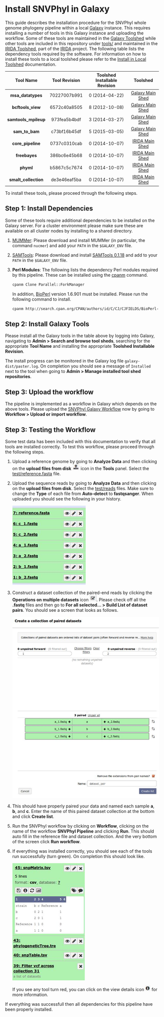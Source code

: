Install SNVPhyl in Galaxy
=========================

This guide describes the installation procedure for the SNVPhyl whole genome phylogeny pipeline within a local [Galaxy][] instance.  This requires installing a number of tools in this Galaxy instance and uploading the workflow.  Some of these tools are maintained in the [Galaxy Toolshed][] while other tools are included in this repository under [tools/][] and maintained in the [IRIDA Toolshed][], part of the [IRIDA][] project.  The following table lists the dependency tools required by the software.  For information on how to install these tools to a local toolshed please refer to the [Install in Local Toolshed][] documentation.

| Tool Name            | Tool Revision | Toolshed Installable Revision | Toolshed             |
|:--------------------:|:-------------:|:-----------------------------:|:--------------------:|
| **msa_datatypes**    | 70227007b991  | 0 (2014-04-22)                | [Galaxy Main Shed][] |
| **bcftools_view**    | 6572c40a8505  | 8 (2012-10-08)                | [Galaxy Main Shed][] |
| **samtools_mpileup** | 973fea5b4bdf  | 3 (2014-03-27)                | [Galaxy Main Shed][] |
| **sam_to_bam**       | c73bf16b45df  | 5 (2015-03-05)                | [Galaxy Main Shed][] |
| **core_pipeline**    | 0737c0310cab  | 0 (2014-10-07)                | [IRIDA Main Shed][]  |
| **freebayes**        | 386bc6e45b68  | 0 (2014-10-07)                | [IRIDA Main Shed][]  |
| **phyml**            | b5867c5c7674  | 0 (2014-10-07)                | [IRIDA Main Shed][]  |
| **smalt_collection** | de3e46eaf5ba  | 0 (2014-10-07)                | [IRIDA Main Shed][]  |

To install these tools, please proceed through the following steps.

## Step 1: Install Dependencies

Some of these tools require additional dependencies to be installed on the Galaxy server.  For a cluster environment please make sure these are available on all cluster nodes by installing to a shared directory.

1. [MUMMer][]:  Please download and install MUMMer (in particular, the command `nucmer`) and add your `PATH` in the `$GALAXY_ENV` file.
2. [SAMTools][]: Please download and install [SAMTools 0.1.18][] and add to your `PATH` in the `$GALAXY_ENV` file.
3. **Perl Modules**:  The following lists the dependency Perl modules required by this pipeline.  These can be installed using the [cpanm][] command.

    ```bash
    cpanm Clone Parallel::ForkManager
    ```

    In addition, [BioPerl][] version 1.6.901 must be installed.  Please run the following command to install.

    ```bash
    cpanm http://search.cpan.org/CPAN/authors/id/C/CJ/CJFIELDS/BioPerl-1.6.901.tar.gz
    ```

## Step 2: Install Galaxy Tools

Please install all the Galaxy tools in the table above by logging into Galaxy, navigating to **Admin > Search and browse tool sheds**, searching for the appropriate **Tool Name** and installing the appropriate **Toolshed Installable Revision**.

The install progress can be monitored in the Galaxy log file `galaxy-dist/paster.log`.  On completion you should see a message of `Installed` next to the tool when going to **Admin > Manage installed tool shed repositories**.

## Step 3: Upload the workflow

The pipeline is implemented as a workflow in Galaxy which depends on the above tools.  Please upload the [SNVPhyl Galaxy Workflow][] now by going to **Workflow > Upload or import workflow**.

## Step 3: Testing the Workflow

Some test data has been included with this documentation to verify that all tools are installed correctly.  To test this workflow, please proceed through the following steps.

1. Upload a reference genome by going to **Analyze Data** and then clicking on the **upload files from disk** ![upload-icon][] icon in the **Tools** panel.  Select the [test/reference.fasta][] file.
2. Upload the sequence reads by going to **Analyze Data** and then clicking on the **upload files from disk**.  Select the [test/reads][] files.  Make sure to change the **Type** of each file from **Auto-detect** to **fastqsanger**.  When uploaded you should see the following in your history.

    ![upload-history][]

3. Construct a dataset collection of the paired-end reads by clicking the **Operations on multiple datasets** icon ![datasets-icon][].  Please check off all the **.fastq** files and then go to **For all selected... > Build List of dataset pairs**.  You should see a screen that looks as follows.

    ![dataset-pair-screen][]

4. This should have properly paired your data and named each sample **a**, **b**, and **c**.  Enter the name of this paired dataset collection at the bottom and click **Create list**.
5. Run the SNVPhyl workflow by clicking on **Workflow**, clicking on the name of the workflow **SNVPhyl Pipeline** and clicking **Run**.  This should auto fill in the reference file and dataset collection.  And the very bottom of the screen click **Run workflow**.
6. If everything was installed correctly, you should see each of the tools run successfully (turn green).  On completion this should look like.

    ![workflow-success][]

    If you see any tool turn red, you can click on the view details icon ![view-details-icon][] for more information.

If everything was successfull then all dependencies for this pipeline have been properly installed.

[cpanm]: http://search.cpan.org/~miyagawa/App-cpanminus-1.7027/lib/App/cpanminus.pm
[Galaxy]: http://galaxyproject.org/
[IRIDA]: http://irida.ca
[SNVPhyl]: https://irida.corefacility.ca/gitlab/analysis-pipelines/snvphyl-galaxy/tree/development
[Install in Local Toolshed]: InstallLocalToolshed.md
[Galaxy Main Shed]: http://toolshed.g2.bx.psu.edu/
[IRIDA Main Shed]: https://irida.corefacility.ca/galaxy-shed
[Galaxy Toolshed]: http://toolshed.g2.bx.psu.edu/
[IRIDA Toolshed]: https://irida.corefacility.ca/galaxy-shed
[MUMMer]: http://mummer.sourceforge.net/
[SAMTools]: http://www.htslib.org/
[SAMTools 0.1.18]: http://downloads.sourceforge.net/project/samtools/samtools/0.1.18/samtools-0.1.18.tar.bz2
[BioPerl]: http://www.bioperl.org/wiki/Main_Page
[SNVPhyl Galaxy Workflow]: workflows/SNVPhyl/0.1/snvphyl_workflow.ga
[upload-icon]: test/images/upload-icon.jpg
[tools/]: tools/
[test/reference.fasta]: test/reference.fasta
[test/reads]: test/reads
[upload-history]: test/images/upload-history.jpg
[datasets-icon]: test/images/datasets-icon.jpg
[dataset-pair-screen]: test/images/dataset-pair-screen.jpg
[workflow-success]: test/images/workflow-success.jpg
[view-details-icon]: test/images/view-details-icon.jpg
